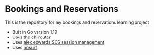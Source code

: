 # Bookings and Reservations

This is the repository for my bookings and reservations learning project

- Built in Go version 1.19
- Uses the [chi router](https://github.com/go-chi/chi)
- Uses [alex edwards SCS session management](https://github.com/alexedwards/scs/v2)
- Uses [nosurf](https://github.com/justinas/nosurf)